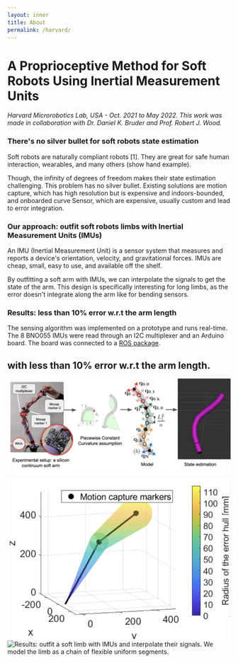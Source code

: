 ```yaml
---
layout: inner
title: About
permalink: /harvard/
---
```


# A Proprioceptive Method for Soft Robots Using Inertial Measurement Units

*Harvard Microrobotics Lab, USA - Oct. 2021 to May 2022. This work was made in collaboration with Dr. Daniel K. Bruder and Prof. Robert J. Wood.*

### There's no silver bullet for soft robots state estimation

Soft robots are naturally compliant robots [1]. They are great for safe human interaction, wearables, and many others (show hand example).

Though, the infinity of degrees of freedom makes their state estimation challenging. This problem has no silver bullet. Existing solutions are motion capture, which has high resolution but is expensive and indoors-bounded, and onboarded curve Sensor, which are expensive, usually custom and lead to error integration.

### Our approach: outfit soft robots limbs with Inertial Measurement Units (IMUs)

An IMU (Inertial Measurement Unit) is a sensor system that measures and reports a device's orientation, velocity, and gravitational forces. IMUs are cheap, small, easy to use, and available off the shelf. 

By outfitting a soft arm with IMUs, we can interpolate the signals to get the state of the arm. This design is specifically interesting for long limbs, as the error doesn't integrate along the arm like for bending sensors.

### Results: less than 10% error w.r.t the arm length

The sensing algorithm was implemented on a prototype and runs real-time. The 8 BNO055 IMUs were read through an I2C multiplexer and an Arduino board. The board was connected to a [ROS package](https://github.com/yvesmartindestaillades/State-Estimator-for-Soft-Arm-SESA). 

with less than 10% error w.r.t the arm length.
- 

![Approach: outfit a soft limb with IMUs and interpolate their signals. We model the limb as a chain of flexible uniform segments.](/img/posts/proprioception/approach.png)

![Results: outfit a soft limb with IMUs and interpolate their signals. We model the limb as a chain of flexible uniform segments.](/img/posts/proprioception/shell.png)
![Results: outfit a soft limb with IMUs and interpolate their signals. We model the limb as a chain of flexible uniform segments.](/img/posts/proprioception/RB8_GOOD_VERSION.gif)

